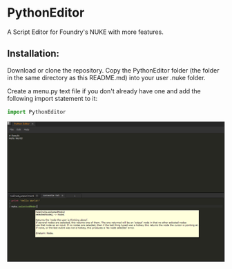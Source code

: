 # PythonEditor
A Script Editor for Foundry's NUKE with more features.

## Installation:
Download or clone the repository.
Copy the PythonEditor folder (the folder in the same directory as this README.md) into your user .nuke folder.

Create a menu.py text file if you don't already have one and add the following import statement to it:
```python
import PythonEditor
```

![Screenshot](/media/Screenshot.png)
